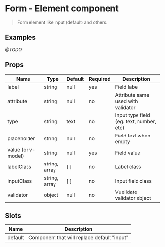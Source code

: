 # Form - Element component

> Form element like input (default) and others.

## Examples
*@TODO*

## Props
| Name | Type | Default | Required | Description |
|------|------|---------|----------|-------------|
| label | string | null | yes | Field label |
| attribute | string | null | no | Attribute name used with validator |
| type | string | text | no | Input type field (eg. text, number, etc) |
| placeholder | string | null | no | Field text when empty |
| value (or v-model) | string | null | yes | Field value |
| labelClass | string, array | [ ] | no | Label class |
| inputClass | string, array | [ ] | no | Input field class |
| validator | object | null | no | Vuelidate validator object |  


## Slots
| Name | Description |
|------|-------------|
| default | Component that will replace default "input" |
